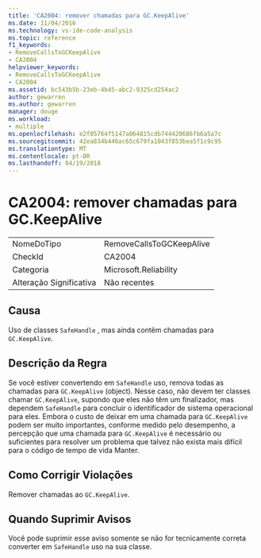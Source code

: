 ```yaml
---
title: 'CA2004: remover chamadas para GC.KeepAlive'
ms.date: 11/04/2016
ms.technology: vs-ide-code-analysis
ms.topic: reference
f1_keywords:
- RemoveCallsToGCKeepAlive
- CA2004
helpviewer_keywords:
- RemoveCallsToGCKeepAlive
- CA2004
ms.assetid: bc543b5b-23eb-4b45-abc2-9325cd254ac2
author: gewarren
ms.author: gewarren
manager: douge
ms.workload:
- multiple
ms.openlocfilehash: e2f05764f5147a064815cdb744420686fb6a5a7c
ms.sourcegitcommit: 42ea834b446ac65c679fa1043f853bea5f1c9c95
ms.translationtype: MT
ms.contentlocale: pt-BR
ms.lasthandoff: 04/19/2018
---
```

# <a name="ca2004-remove-calls-to-gckeepalive"></a>CA2004: remover chamadas para GC.KeepAlive
|||
|-|-|
|NomeDoTipo|RemoveCallsToGCKeepAlive|
|CheckId|CA2004|
|Categoria|Microsoft.Reliability|
|Alteração Significativa|Não recentes|

## <a name="cause"></a>Causa
 Uso de classes `SafeHandle` , mas ainda contêm chamadas para `GC.KeepAlive`.

## <a name="rule-description"></a>Descrição da Regra
 Se você estiver convertendo em `SafeHandle` uso, remova todas as chamadas para `GC.KeepAlive` (object). Nesse caso, não devem ter classes chamar `GC.KeepAlive`, supondo que eles não têm um finalizador, mas dependem `SafeHandle` para concluir o identificador de sistema operacional para eles.  Embora o custo de deixar em uma chamada para `GC.KeepAlive` podem ser muito importantes, conforme medido pelo desempenho, a percepção que uma chamada para `GC.KeepAlive` é necessário ou suficientes para resolver um problema que talvez não exista mais difícil para o código de tempo de vida Manter.

## <a name="how-to-fix-violations"></a>Como Corrigir Violações
 Remover chamadas ao `GC.KeepAlive`.

## <a name="when-to-suppress-warnings"></a>Quando Suprimir Avisos
 Você pode suprimir esse aviso somente se não for tecnicamente correta converter em `SafeHandle` uso na sua classe.